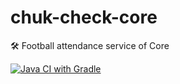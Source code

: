 # chuk-check-core
🛠️ Football attendance service of Core

[![Java CI with Gradle](https://github.com/fcprovin/chuk-check-core/actions/workflows/gradle.yml/badge.svg)](https://github.com/fcprovin/chuk-check-core/actions/workflows/gradle.yml)
